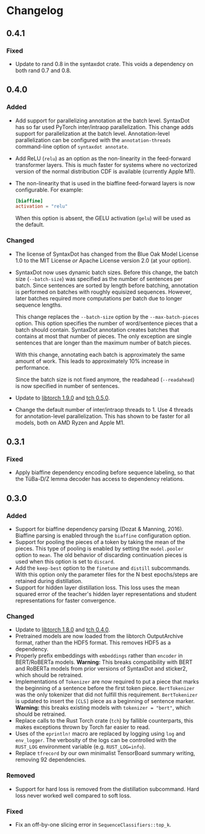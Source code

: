 # Changelog

## 0.4.1

### Fixed

- Update to rand 0.8 in the syntaxdot crate. This voids a dependency on both
  rand 0.7 and 0.8.

## 0.4.0

### Added

- Add support for parallelizing annotation at the batch level. SyntaxDot has
  so far used PyTorch inter/intraop parallelization. This change adds
  support for parallelization at the batch level. Annotation-level
  parallelization can be configured with the `annotation-threads`
  command-line option of `syntaxdot annotate`.
- Add ReLU (`relu`) as an option as the non-linearity in the feed-forward
  transformer layers. This is much faster for systems where no vectorized
  version of the normal distribution CDF is available (currently Apple M1).
- The non-linearity that is used in the biaffine feed-forward layers is
  now configurable. For example:

  ```toml
  [biaffine]
  activation = "relu"
  ```

  When this option is absent, the GELU activation (`gelu`) will be used as
  the default.

### Changed

- The license of SyntaxDot has changed from the Blue Oak Model License 1.0
  to the MIT License *or* Apache License version 2.0 (at your option).
- SyntaxDot now uses dynamic batch sizes. Before this change, the batch
  size (`--batch-size`) was specified as the number of sentences per
  batch. Since sentences are sorted by length before batching, annotation
  is performed on batches with roughly equisized sequences. However,
  later batches required more computations per batch due to longer
  sequence lengths.

  This change replaces the `--batch-size` option by the `--max-batch-pieces`
  option. This option specifies the number of word/sentence pieces that
  a batch should contain. SyntaxDot annotation creates batches that contains
  at most that number of pieces. The only exception are single sentences
  that are longer than the maximum number of batch pieces.

  With this change, annotating each batch is approximately the same amount
  of work. This leads to approximately 10% increase in performance.

  Since the batch size is not fixed anymore, the readahead (`--readahead`)
  is now specified in number of sentences.
- Update to [libtorch
  1.9.0](https://github.com/pytorch/pytorch/releases/tag/v1.9.0) and
  [tch 0.5.0](https://github.com/LaurentMazare/tch-rs).
- Change the default number of inter/intraop threads to 1. Use 4 threads for
  annotation-level parallelization. This has shown to be faster for all models,
  both on AMD Ryzen and Apple M1.

## 0.3.1

### Fixed

- Apply biaffine dependency encoding before sequence labeling, so that
  the TüBa-D/Z lemma decoder has access to dependency relations.

## 0.3.0

### Added

- Support for biaffine dependency parsing (Dozat & Manning, 2016).
  Biaffine parsing is enabled through the `biaffine` configuration
  option.
- Support for pooling the pieces of a token by taking the mean of the
  pieces. This type of pooling is enabled by setting the
  `model.pooler` option to `mean`. The old behavior of discarding
  continuation pieces is used when this option is set to `discard`.
- Add the `keep-best` option to the `finetune` and `distill`
  subcommands. With this option only the parameter files for the N
  best epochs/steps are retained during distillation.
- Support for hidden layer distillation loss. This loss uses the mean
  squared error of the teacher's hidden layer representations and
  student representations for faster convergence.

### Changed

- Update to [libtorch
  1.8.0](https://github.com/pytorch/pytorch/releases/tag/v1.8.0) and
  [tch 0.4.0](https://github.com/LaurentMazare/tch-rs).
- Pretrained models are now loaded from the libtorch OutputArchive format,
  rather than the HDF5 format. This removes HDF5 as a dependency.
- Properly prefix embeddings with `embeddings` rather than `encoder` in
  BERT/RoBERTa models. **Warning:** This breaks compatibility with BERT and
  RoBERTa models from prior versions of SyntaxDot and sticker2, which should
  be retrained.
- Implementations of `Tokenizer` are now required to put a piece that marks the
  beginning of a sentence before the first token piece. `BertTokenizer` was the
  only tokenizer that did not fulfill this requirement. `BertTokenizer` is
  updated to insert the `[CLS]` piece as a beginning of sentence marker.
  **Warning:** this breaks existing models with `tokenizer = "bert"`, which should
  be retrained.
- Replace calls to the Rust Torch crate (`tch`) by fallible
  counterparts, this makes exceptions thrown by Torch far easier to
  read.
- Uses of the `eprintln!` macro are replaced by logging using `log` and
  `env_logger`. The verbosity of the logs can be controlled with the `RUST_LOG`
  environment variable (e.g. `RUST_LOG=info`).
- Replace `tfrecord` by our own minimalist TensorBoard summary writing, removing
  92 dependencies.

### Removed

- Support for hard loss is removed from the distillation subcommand. Hard loss
  never worked well compared to soft loss.

### Fixed

- Fix an off-by-one slicing error in `SequenceClassifiers::top_k`.
